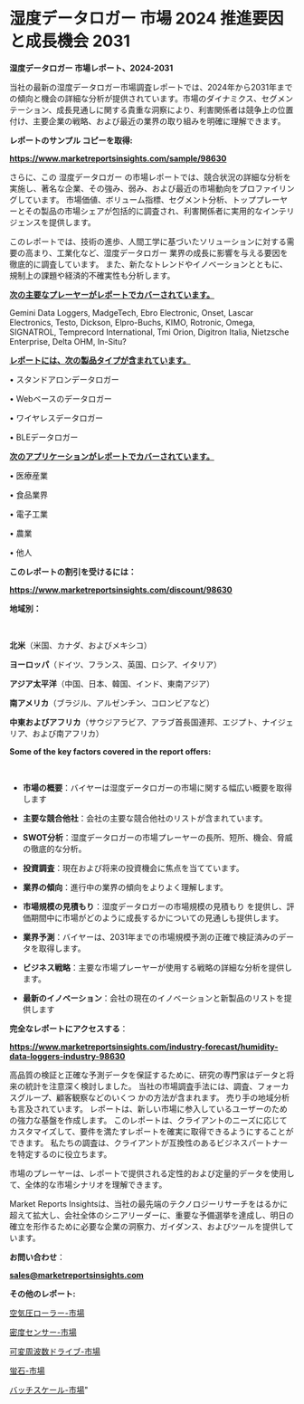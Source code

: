 # 湿度データロガー 市場 2024 推進要因と成長機会 2031

<strong>湿度データロガー 市場レポート、2024-2031</strong>

当社の最新の湿度データロガー市場調査レポートでは、2024年から2031年までの傾向と機会の詳細な分析が提供されています。市場のダイナミクス、セグメンテーション、成長見通しに関する貴重な洞察により、利害関係者は競争上の位置付け、主要企業の戦略、および最近の業界の取り組みを明確に理解できます。



<strong>レポートのサンプル コピーを取得:</strong> <a href=https://www.marketreportsinsights.com/sample/98630>

<strong><u>https://www.marketreportsinsights.com/sample/98630</u></strong></a>

さらに、この 湿度データロガー の市場レポートでは、競合状況の詳細な分析を実施し、著名な企業、その強み、弱み、および最近の市場動向をプロファイリングしています。 市場価値、ボリューム指標、セグメント分析、トッププレーヤーとその製品の市場シェアが包括的に調査され、利害関係者に実用的なインテリジェンスを提供します。

このレポートでは、技術の進歩、人間工学に基づいたソリューションに対する需要の高まり、工業化など、湿度データロガー 業界の成長に影響を与える要因を徹底的に調査しています。 また、新たなトレンドやイノベーションとともに、規制上の課題や経済的不確実性も分析します。



<strong><u>次の主要なプレーヤーがレポートでカバーされています。</u></strong>

Gemini Data Loggers, MadgeTech, Ebro Electronic, Onset, Lascar Electronics, Testo, Dickson, Elpro-Buchs, KIMO, Rotronic, Omega, SIGNATROL, Temprecord International, Tmi Orion, Digitron Italia, Nietzsche Enterprise, Delta OHM, In-Situ?



<strong><u><b>レポートには、次の製品タイプが含まれています。</b></u></strong>

• スタンドアロンデータロガー

•  Webベースのデータロガー

• ワイヤレスデータロガー

•  BLEデータロガー



<strong><u><b>次のアプリケーションがレポートでカバーされています。</b></u></strong>

• 医療産業

• 食品業界

• 電子工業

• 農業

• 他人



<strong><b>このレポートの割引を受けるには：</b></strong>

<a href=https://www.marketreportsinsights.com/discount/98630>

<strong><u>https://www.marketreportsinsights.com/discount/98630</u></strong></a>



<strong>地域別：</strong>

<strong> </strong>



<strong>北米</strong>（米国、カナダ、およびメキシコ）



<strong>ヨーロッパ</strong>（ドイツ、フランス、英国、ロシア、イタリア）



<strong>アジア太平洋</strong>（中国、日本、韓国、インド、東南アジア）



<strong>南アメリカ</strong>（ブラジル、アルゼンチン、コロンビアなど）



<strong>中東およびアフリカ</strong>（サウジアラビア、アラブ首長国連邦、エジプト、ナイジェリア、および南アフリカ）



<strong>Some of the key factors covered in the report offers:</strong>

<strong> </strong>
<ul>
  <li>

<strong>市場の概要</strong>：バイヤーは湿度データロガーの市場に関する幅広い概要を取得します</li>
  <li>

<strong>主要な競合他社</strong>：会社の主要な競合他社のリストが含まれています。</li>
  <li>

<strong>SWOT分析</strong>：湿度データロガーの市場プレーヤーの長所、短所、機会、脅威の徹底的な分析。</li>
  <li>

<strong>投資調査</strong>：現在および将来の投資機会に焦点を当てています。</li>
  <li>

<strong>業界の傾向</strong>：進行中の業界の傾向をよりよく理解します。</li>
  <li>

<strong>市場規模の見積もり</strong>：湿度データロガーの市場規模の見積もり を提供し、評価期間中に市場がどのように成長するかについての見通しも提供します。</li>
  <li>

<strong>業界予測</strong>：バイヤーは、2031年までの市場規模予測の正確で検証済みのデータを取得します。</li>
  <li>

<strong>ビジネス戦略</strong>：主要な市場プレーヤーが使用する戦略の詳細な分析を提供します。</li>
  <li>

<strong>最新のイノベーション</strong>：会社の現在のイノベーションと新製品のリストを提供します</li>
</ul>


<strong>完全なレポートにアクセスする</strong>：

<a href=https://www.marketreportsinsights.com/industry-forecast/humidity-data-loggers-industry-98630>

<strong><u>https://www.marketreportsinsights.com/industry-forecast/humidity-data-loggers-industry-98630</u></strong></a>

高品質の検証と正確な予測データを保証するために、研究の専門家はデータと将来の統計を注意深く検討しました。 当社の市場調査手法には、調査、フォーカスグループ、顧客観察などのいくつ かの方法が含まれます。 売り手の地域分析も言及されています。 レポートは、新しい市場に参入しているユーザーのための強力な基盤を作成します。 このレポートは、クライアントのニーズに応じてカスタマイズして、要件を満たすレポートを確実に取得できるようにすることができます。 私たちの調査は、クライアントが互換性のあるビジネスパートナーを特定するのに役立ちます。

市場のプレーヤーは、レポートで提供される定性的および定量的データを使用して、全体的な市場シナリオを理解できます。

Market Reports Insightsは、当社の最先端のテクノロジーリサーチをはるかに超えて拡大し、会社全体のシニアリーダーに、重要な予備選挙を達成し、明日の確立を形作るために必要な企業の洞察力、ガイダンス、およびツールを提供しています。



<strong><b>お問い合わせ</b></strong>：

<a href=mailto:sales@marketreportsinsights.com>

<strong><u>sales@marketreportsinsights.com</u></strong></a>



<strong>その他のレポート:</strong>

<a href=https://www.linkedin.com/pulse/空気圧ローラー-市場-2030-年までの需要に焦点を当てた-2023-w0duf/>空気圧ローラー-市場</a>

<a href=https://www.linkedin.com/pulse/密度センサー-市場-2023-最新の-cagr-および成長分析-2030-4noyf/>密度センサー-市場</a>

<a href=https://www.linkedin.com/pulse/可変周波数ドライブ-市場-2023-新興市場-将来の動向と市場需要-2030-wlb2f/>可変周波数ドライブ-市場</a>

<a href=https://www.linkedin.com/pulse/蛍石-市場-2023-収益と成長ドライバー-2030-pr-news-hub-3smyc/>蛍石-市場</a>

<a href=https://www.linkedin.com/pulse/バッチスケール-市場-2023-総合分析と事業成長戦略-2030-data-dive-discoveries-24-analysis-galpf/>バッチスケール-市場</a>"
